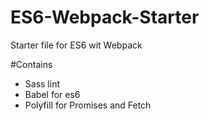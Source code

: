 # ES6-Webpack-Starter

Starter file for ES6 wit Webpack

#Contains

- Sass lint
- Babel for es6
- Polyfill for Promises and Fetch
